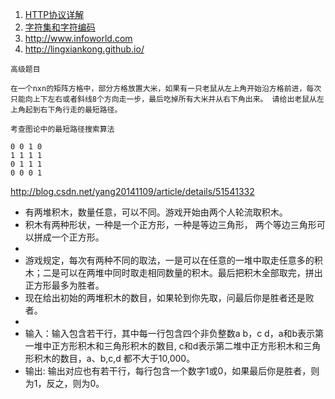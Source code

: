 1. [HTTP协议详解](https://yq.aliyun.com/articles/60609?spm=5176.100239.blogcont34511.138.cuZaUD)
2. [字符集和字符编码](http://yq.aliyun.com/articles/34511?spm=5176.100240.searchblog.69.TFDWtr)
3.  http://www.infoworld.com
4.  http://lingxiankong.github.io/

```
高级题目

在一个nxn的矩阵方格中，部分方格放置大米，如果有一只老鼠从左上角开始沿方格前进，每次只能向上下左右或者斜线8个方向走一步，最后吃掉所有大米并从右下角出来。 请给出老鼠从左上角起到右下角行走的最短路径。

考查图论中的最短路径搜索算法

0 0 1 0
1 1 1 1
0 1 1 1
0 0 0 1
```
http://blog.csdn.net/yang20141109/article/details/51541332

 * 有两堆积木，数量任意，可以不同。游戏开始由两个人轮流取积木。
 * 积木有两种形状，一种是一个正方形，一种是等边三角形， 两个等边三角形可以拼成一个正方形。
 *
 * 游戏规定，每次有两种不同的取法，一是可以在任意的一堆中取走任意多的积木；二是可以在两堆中同时取走相同数量的积木。最后把积木全部取完，拼出正方形最多为胜者。
 * 现在给出初始的两堆积木的数目，如果轮到你先取，问最后你是胜者还是败者。
 *
 * 输入：输入包含若干行，其中每一行包含四个非负整数a b，c d，a和b表示第一堆中正方形积木和三角形积木的数目, c和d表示第二堆中正方形积木和三角形积木的数目，a、b,c,d 都不大于10,000。
 * 输出: 输出对应也有若干行，每行包含一个数字1或0，如果最后你是胜者，则为1，反之，则为0。



